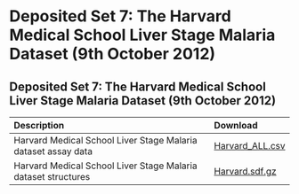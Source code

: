 # Deposited Set 7: The Harvard Medical School Liver Stage Malaria Dataset \(9th October 2012\)

## Deposited Set 7: The Harvard Medical School Liver Stage Malaria Dataset \(9th October 2012\)

| Description | Download |
| :--- | :--- |
| Harvard Medical School Liver Stage Malaria dataset assay data | [Harvard\_ALL.csv](ftp://ftp.ebi.ac.uk/pub/databases/chembl/ChEMBLNTD/set7_harvard_liver/Harvard_ALL.csv) |
| Harvard Medical School Liver Stage Malaria dataset structures | [Harvard.sdf.gz](ftp://ftp.ebi.ac.uk/pub/databases/chembl/ChEMBLNTD/set7_harvard_liver/Harvard.sdf.gz) |



